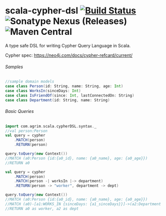 # scala-cypher-dsl [![Build Status](https://travis-ci.org/manishkkatoch/scala-cypher-dsl.svg?branch=master)](https://travis-ci.org/manishkkatoch/scala-cypher-dsl) ![Sonatype Nexus (Releases)](https://img.shields.io/nexus/r/https/oss.sonatype.org/me.manishkatoch/scala-cypher-dsl.svg) ![Maven Central](https://img.shields.io/maven-central/v/me.manishkatoch/scala-cypher-dsl.svg)

A type safe DSL for writing Cypher Query Language in Scala.

Cypher spec: https://neo4j.com/docs/cypher-refcard/current/

###### Samples
```scala
//sample domain models
case class Person(id: String, name: String, age: Int)
case class WorksIn(sinceDays: Int)
case class IsFriendOf(since: Int, lastConnectedOn: String)
case class Department(id: String, name: String)
```

###### Basic Queries

```scala
import com.agrim.scala.cypherDSL.syntax._
//val person:Person
val query = cypher
    .MATCH(person)
    .RETURN(person)

query.toQuery(new Context())
//MATCH (a0:Person {id:{a0_id}, name: {a0_name}, age: {a0_age}})
//RETURN a0

val query = cypher
    .MATCH(person)
    .MATCH(person -| worksIn |-> department)
    .RETURN(person -> "worker", department -> dept)

query.toQuery(new Context())
//MATCH (a0:Person {id:{a0_id}, name: {a0_name}, age: {a0_age}})
//MATCH (a0)-[a1:WORKS_IN {sinceDays: {a1_sinceDays}}]->(a2:Department {id: {a2_id}, name: {a2_name}})
//RETURN a0 as worker, a2 as dept
```
